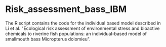# Risk_assessment_bass_IBM
The R script contains the code for the individual based model described in Li et al. "Ecological risk assessment of environmental stress and bioactive chemicals to riverine fish populations: an individual-based model of smallmouth bass Micropterus dolomieu".
